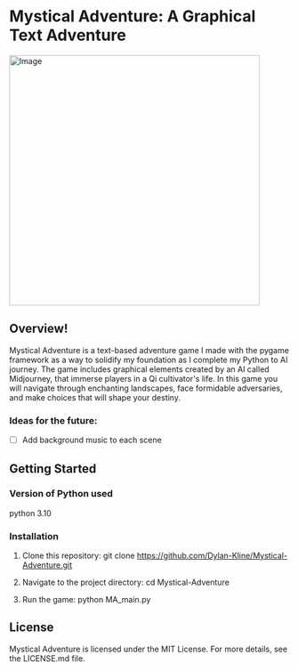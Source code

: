 # Mystical Adventure: A Graphical Text Adventure

<div align="left">
  <img src="https://github.com/Dylan-Kline/Mystical-Adventure/assets/100173809/12cf6155-fd0a-48a0-af59-77d8a612f79f" alt="Image" height="450">
</div>

## Overview!

Mystical Adventure is a text-based adventure game I made with the pygame framework as a way to solidify my foundation as I complete my Python to AI journey. The game includes graphical elements created by an AI called Midjourney, that immerse players in a Qi cultivator's life. In this game you will navigate through enchanting landscapes, face formidable adversaries, and make choices that will shape your destiny.

### Ideas for the future:
- [ ] Add background music to each scene

## Getting Started

### Version of Python used
python 3.10

### Installation

1. Clone this repository:
   git clone https://github.com/Dylan-Kline/Mystical-Adventure.git

2. Navigate to the project directory:
   cd Mystical-Adventure

3. Run the game:
   python MA_main.py

## License

Mystical Adventure is licensed under the MIT License. For more details, see the LICENSE.md file.


